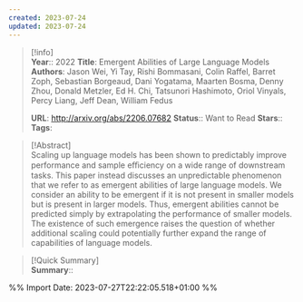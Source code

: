 ```yaml
---
created: 2023-07-24
updated: 2023-07-24
---
```

>[!info]  
> **Year**:: 2022
> **Title**: Emergent Abilities of Large Language Models
> **Authors**: Jason Wei, Yi Tay, Rishi Bommasani, Colin Raffel, Barret Zoph, Sebastian Borgeaud, Dani Yogatama, Maarten Bosma, Denny Zhou, Donald Metzler, Ed H. Chi, Tatsunori Hashimoto, Oriol Vinyals, Percy Liang, Jeff Dean, William Fedus
>   
> **URL**: http://arxiv.org/abs/2206.07682
> **Status**:: Want to Read
> **Stars**::
> **Tags**:


> [!Abstract]  
> Scaling up language models has been shown to predictably improve performance and sample eﬃciency on a wide range of downstream tasks. This paper instead discusses an unpredictable phenomenon that we refer to as emergent abilities of large language models. We consider an ability to be emergent if it is not present in smaller models but is present in larger models. Thus, emergent abilities cannot be predicted simply by extrapolating the performance of smaller models. The existence of such emergence raises the question of whether additional scaling could potentially further expand the range of capabilities of language models.  

> [!Quick Summary]  
>**Summary**::



%% Import Date: 2023-07-27T22:22:05.518+01:00 %%
